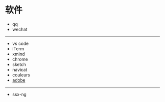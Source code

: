 # 软件
* qq
* wechat

-----------

* vs code
* iTerm
* xmind
* chrome
* sketch
* navicat
* couleurs
* [adobe](http://www.lookae.com/cc2017/)

------------

* ssx-ng
